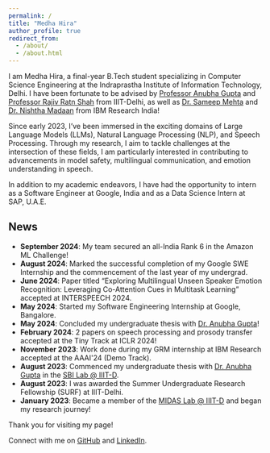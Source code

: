 ```yaml
---
permalink: /
title: "Medha Hira"
author_profile: true
redirect_from: 
  - /about/
  - /about.html
---
```


I am Medha Hira, a final-year B.Tech student specializing in Computer Science Engineering at the Indraprastha Institute of Information Technology, Delhi. I have been fortunate to be advised by [Professor Anubha Gupta](https://www.iiitd.ac.in/anubha) and [Professor Rajiv Ratn Shah](https://www.iiitd.edu.in/~rajivratn/) from IIIT-Delhi, as well as [Dr. Sameep Mehta](https://research.ibm.com/people/sameep-mehta) and [Dr. Nishtha Madaan](https://nishthaa.github.io/) from IBM Research India!

Since early 2023, I’ve been immersed in the exciting domains of Large Language Models (LLMs), Natural Language Processing (NLP), and Speech Processing. Through my research, I aim to tackle challenges at the intersection of these fields, 
I am particularly interested in contributing to advancements in model safety, multilingual communication, and emotion understanding in speech.

In addition to my academic endeavors, I have had the opportunity to intern as a Software Engineer at Google, India and as a Data Science Intern at SAP, U.A.E.

## News
- **September 2024**: My team secured an all-India Rank 6 in the Amazon ML Challenge!
- **August 2024**: Marked the successful completion of my Google SWE Internship and the commencement of the last year of my undergrad.
- **June 2024**: Paper titled “Exploring Multilingual Unseen Speaker Emotion Recognition: Leveraging Co-Attention Cues in Multitask Learning” accepted at INTERSPEECH 2024.
- **May 2024**: Started my Software Engineering Internship at Google, Bangalore.
- **May 2024**: Concluded my undergraduate thesis with [Dr. Anubha Gupta](https://www.iiitd.ac.in/anubha)!
- **February 2024**: 2 papers on speech processing and prosody transfer accepted at the Tiny Track at ICLR 2024!
- **November 2023**: Work done during my GRM internship at IBM Research accepted at the AAAI'24 (Demo Track).
- **August 2023**: Commenced my undergraduate thesis with [Dr. Anubha Gupta](https://www.iiitd.ac.in/anubha) in the [SBI Lab @ IIIT-D](https://sbilab.iiitd.edu.in/).
- **August 2023**: I was awarded the Summer Undergraduate Research Fellowship (SURF) at IIIT-Delhi.
- **January 2023**: Became a member of the [MIDAS Lab @ IIIT-D](https://midas.iiitd.ac.in/) and began my research journey!

Thank you for visiting my page!

Connect with me on [GitHub](https://github.com/medhahira) and [LinkedIn](https://www.linkedin.com/in/medhahira/).
